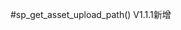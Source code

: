 #sp_get_asset_upload_path()
V1.1.1新增

<?php
$file='123adsfdsfads.png';//数据库保存的文件路径（都是相对于data/upload文件夹的）
$path=sp_get_asset_upload_path($file);//转化
echo $path;//输出可访问路径
?>
